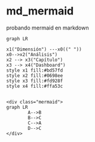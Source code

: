 <script src="../dist/mermaid.js"></script>
<script>
    var config = {
        startOnLoad:true,
        flowchart:{
            useMaxWidth:false,
            htmlLabels:true
        }
    };
    mermaid.initialize(config);
</script>

# md_mermaid
probando mermaid en markdown

```mermaid
graph LR

x1("Dimensión") ---x0((" "))
x0-->x2("Análisis") 
x2 --> x3("Capítulo")
x3 --> x4("Dashboard")
style x1 fill:#bd57fd
style x2 fill:#0698ee
style x3 fill:#fd928f
style x4 fill:#ffa53c


```

```
<div class="mermaid">
graph LR
        A-->B
        B-->C
        C-->A
        D-->C
</div>
```

